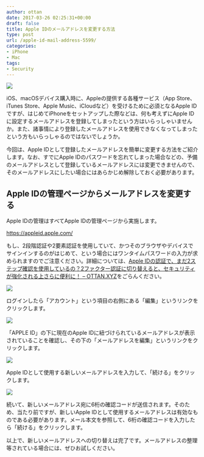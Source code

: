 ```yaml
---
author: ottan
date: 2017-03-26 02:25:31+00:00
draft: false
title: Apple IDのメールアドレスを変更する方法
type: post
url: /apple-id-mail-address-5599/
categories:
- iPhone
- Mac
tags:
- Security
---
```


![](/images/2017/03/170326-58d722f6c3aa9.jpg)






iOS、macOSデバイス購入時に、Appleの提供する各種サービス（App Store、iTunes Store、Apple Music、iCloudなど）を受けるために必須となるApple IDですが、はじめてiPhoneをセットアップした際などは、何も考えずにApple IDに設定するメールアドレスを登録してしまったという方はいらっしゃいませんか。また、諸事情により登録したメールアドレスを使用できなくなってしまったという方もいらっしゃるのではないでしょうか。





今回は、Apple IDとして登録したメールアドレスを簡単に変更する方法をご紹介します。なお、すでにApple IDのパスワードを忘れてしまった場合などの、予備のメールアドレスとして登録しているメールアドレスには変更できませんので、そのメールアドレスにしたい場合にはあらかじめ解除しておく必要があります。





## Apple IDの管理ページからメールアドレスを変更する





Apple IDの管理はすべてApple IDの管理ページから実施します。



https://appleid.apple.com/



もし、2段階認証や2要素認証を使用していて、かつそのブラウザやデバイスでサインインするのがはじめて、という場合にはワンタイムパスワードの入力が求められますのでご注意ください。詳細については、[Apple IDの認証で、まだ2ステップ確認を使用しているの？2ファクター認証に切り替えると、セキュリティが強化される上さらに便利に！ – OTTAN.XYZ](/apple-id-two-factor-authentication-5362/)をごらんください。





![](/images/2017/03/170326-58d72493a8a05.png)






ログインしたら「アカウント」という項目の右側にある「編集」というリンクをクリックします。





![](/images/2017/03/170326-58d7249927bca.png)






「APPLE ID」の下に現在のApple IDに紐づけられているメールアドレスが表示されていることを確認し、その下の「メールアドレスを編集」というリンクをクリックします。





![](/images/2017/03/170326-58d7249f28bbe.png)






Apple IDとして使用する新しいメールアドレスを入力して、「続ける」をクリックします。





![](/images/2017/03/170326-58d724a4a5c04.png)






続いて、新しいメールアドレス宛に6桁の確認コードが送信されます。そのため、当たり前ですが、新しいApple IDとして使用するメールアドレスは有効なものである必要があります。メール本文を参照して、6桁の確認コードを入力したら「続ける」をクリックします。





以上で、新しいメールアドレスへの切り替えは完了です。メールアドレスの整理等されている場合には、ぜひお試しください。
